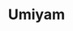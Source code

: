 ---
title: "Umiyam"
title_bn: "উমিয়াম নদী"
description: "Umiyam river locally known as Shila river. It starts from Doarabazar,Chatak upazila and ends at the Surma river. It covers Chatak upazila,Sunamganj. The total length of the river is 16 km. It’s originated from Jainta hills,India"
---